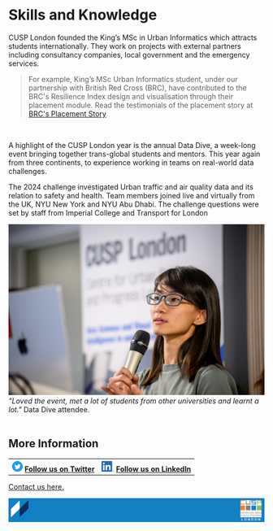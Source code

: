 # Skills and Knowledge

CUSP London founded the King’s MSc in Urban Informatics which attracts students internationally. They work on projects with external partners including consultancy companies, local government and the emergency services.
<br>
> For example, King’s MSc Urban Informatics student, under our partnership with British Red Cross (BRC), have contributed to the BRC's Resilience Index design and visualisation through their placement module. Read the testimonials of the placement story at [BRC's Placement Story](./placement_stories/BRC_R.md)

<br>

A highlight of the CUSP London year is the annual Data Dive, a week-long event bringing together trans-global students and mentors. This year again from three continents, to experience working in teams on real-world data challenges. 

The 2024 challenge investigated Urban traffic and air quality data and its relation to safety and health. Team members joined live and virtually from the UK, NYU New York and NYU Abu Dhabi. The challenge questions were set by staff from Imperial College and Transport for London

![Data Dive 2023](./assets/page-4-1-2024.jpg)
*"Loved the event, met a lot of students from other universities and learnt a lot."* Data Dive attendee.
<br>
<br>

## More Information

<table border="0" cellspacing="0" cellpadding="0">
  <tr>
    <th>
<a href="https://twitter.com/cusplondon?lang=en"><img src="./assets/Twitterblue.svg" alt="Twitter" style="width:21px;height:21px;"></a>
<a href="https://twitter.com/cusplondon?lang=en">Follow us on Twitter</a>
    </th>
        <th>
<a href="https://www.linkedin.com/company/centre-for-urban-science-and-progress-london-cusp-london-king-s-college-london/"><img src="./assets/LI-In-Bug.png" alt="Linked In" style="height:21px;"></a>
<a href="https://www.linkedin.com/company/centre-for-urban-science-and-progress-london-cusp-london-king-s-college-london/)">Follow us on LinkedIn</a>
       </th>
   </tr>
</table>

[Contact us here.](./YouCanJoinUs.md)

![CUSP London Logo](./assets/CUSPbanner_thin_03.png)
